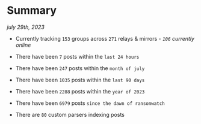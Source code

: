 
# Summary
_july 29th, 2023_

- Currently tracking `153` groups across `271` relays & mirrors - _`106` currently online_

- There have been `7` posts within the `last 24 hours`

- There have been `247` posts within the `month of july`

- There have been `1035` posts within the `last 90 days`

- There have been `2288` posts within the `year of 2023`

- There have been `6979` posts `since the dawn of ransomwatch`

- There are `80` custom parsers indexing posts
